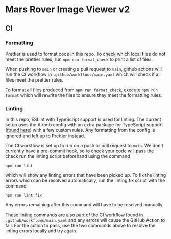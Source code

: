 # Mars Rover Image Viewer v2

## CI

### Formatting

Prettier is used to format code in this repo.
To check which local files do not meet the prettier rules, run `npm run format_check` to print a list of files.

When pushing to `main` or creating a pull request to `main`, github actions will run the CI workflow in `.github/workflows/main.yaml` which will check if all files meet the prettier rules.

To format all files produced from `npm run format_check`, execute `npm run format` which will rewrite the files to ensure they meet the formatting rules.

### Linting

In this repo, ESLint with TypeScript support is used for linting. The current setup uses the Airbnb config with an extra package for TypeScript support ([found here](https://www.npmjs.com/package/eslint-config-airbnb-typescript)) with a few custom rules. Any formatting from the config is ignored and left up to Prettier instead.

The CI workflow is set up to run on a push or pull request to `main`. We don't currently have a pre-commit hook, so to check your code will pass the check run the linting script beforehand using the command

```
npm run lint
```

which will show any linting errors that have been picked up. To fix the linting errors which can be resolved automatically, run the linting fix script with the command

```
npm run lint:fix
```

Any errors remaining after this command will have to be resolved manually.

These linting commands are also part of the CI workflow found in `.github/workflows/main.yaml` and any errors will cause the GitHub Action to fail. For the action to pass, use the two commands above to resolve the linting errors locally and try again.
